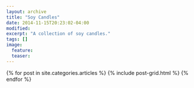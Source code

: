 ```yaml
---
layout: archive
title: "Soy Candles"
date: 2014-11-15T20:23:02-04:00
modified:
excerpt: "A collection of soy candles."
tags: []
image:
  feature:
  teaser:
---
```


<div class="tiles">
{% for post in site.categories.articles %}
  {% include post-grid.html %}
{% endfor %}
</div><!-- /.tiles -->